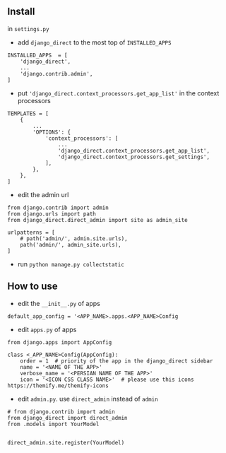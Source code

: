 ## Install

in `settings.py`

- add `django_direct` to the most top of `INSTALLED_APPS`

```
INSTALLED_APPS  = [
    'django_direct',
    ...
    'django.contrib.admin',
]

```

- put `'django_direct.context_processors.get_app_list'` in the context processors


```
TEMPLATES = [
    {
        ...
        'OPTIONS': {
            'context_processors': [
                ...
                'django_direct.context_processors.get_app_list',
                'django_direct.context_processors.get_settings',
            ],
        },
    },
]

```

- edit the admin url

```
from django.contrib import admin
from django.urls import path
from django_direct.direct_admin import site as admin_site

urlpatterns = [
    # path('admin/', admin.site.urls),
    path('admin/', admin_site.urls),
]
```

- run `python manage.py collectstatic`

## How to use

- edit the  `__init__.py` of apps

```
default_app_config = '<APP_NAME>.apps.<APP_NAME>Config
```

- edit `apps.py` of apps

```
from django.apps import AppConfig

class <_APP_NAME>Config(AppConfig):
    order = 1  # priority of the app in the django_direct sidebar
    name = '<NAME OF THE APP>'
    verbose_name = '<PERSIAN NAME OF THE APP>'
    icon = '<ICON CSS CLASS NAME>'  # please use this icons https://themify.me/themify-icons
```

- edit `admin.py`. use `direct_admin` instead of `admin`

```
# from django.contrib import admin
from django_direct import direct_admin
from .models import YourModel


direct_admin.site.register(YourModel)
```
